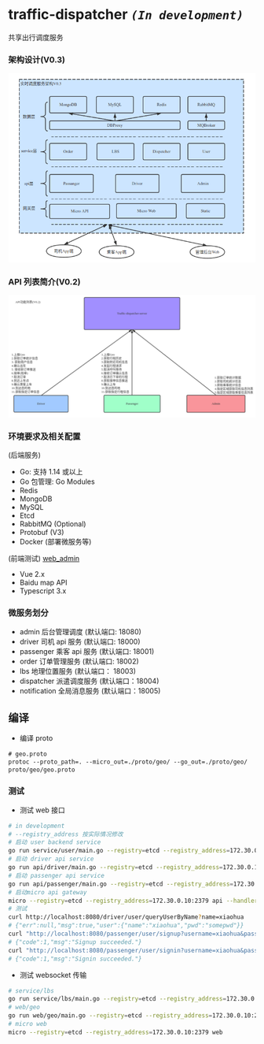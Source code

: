 # traffic-dispatcher _`(In development)`_

共享出行调度服务

### 架构设计(V0.3)

![archi_0.3.png](https://raw.githubusercontent.com/moxiaomomo/traffic-dispatcher/master/doc/archi/archi_0.3.png)

### API 列表简介(V0.2)

![api-design_0.2.png](https://raw.githubusercontent.com/moxiaomomo/traffic-dispatcher/master/doc/archi/api-design_0.2.png)

### 环境要求及相关配置

(后端服务)

- Go: 支持 1.14 或以上
- Go 包管理: Go Modules
- Redis
- MongoDB
- MySQL
- Etcd
- RabbitMQ (Optional)
- Protobuf (V3)
- Docker (部署微服务等)

(前端测试) [web_admin](https://github.com/moxiaomomo/traffic-dispatcher-admin)

- Vue 2.x
- Baidu map API
- Typescript 3.x

### 微服务划分

- admin 后台管理调度 (默认端口: 18080)
- driver 司机 api 服务 (默认端口: 18000)
- passenger 乘客 api 服务 (默认端口: 18001)
- order 订单管理服务 (默认端口: 18002)
- lbs 地理位置服务 (默认端口： 18003)
- dispatcher 派遣调度服务 (默认端口：18004)
- notification 全局消息服务 (默认端口：18005)

## 编译

- 编译 proto

```shell
# geo.proto
protoc --proto_path=. --micro_out=./proto/geo/ --go_out=./proto/geo/ proto/geo/geo.proto
```

### 测试

- 测试 web 接口

```bash
# in development
# --registry_address 按实际情况修改
# 启动 user backend service
go run service/user/main.go --registry=etcd --registry_address=172.30.0.10:2379
# 启动 driver api service
go run api/driver/main.go --registry=etcd --registry_address=172.30.0.10:2379
# 启动 passenger api service
go run api/passenger/main.go --registry=etcd --registry_address=172.30.0.10:2379
# 启动micro api gateway
micro --registry=etcd --registry_address=172.30.0.10:2379 api --handler=api
# 测试
curl http://localhost:8080/driver/user/queryUserByName?name=xiaohua
# {"err":null,"msg":true,"user":{"name":"xiaohua","pwd":"somepwd"}}
curl "http://localhost:8080/passenger/user/signup?username=xiaohua&password=xxyyzz"
# {"code":1,"msg":"Signup succeeded."}
curl "http://localhost:8080/passenger/user/signin?username=xiaohua&password=xxyyzz"
# {"code":1,"msg":"Signin succeeded."}
```

- 测试 websocket 传输

```bash
# service/lbs
go run service/lbs/main.go --registry=etcd --registry_address=172.30.0.10:2379
# web/geo
go run web/geo/main.go --registry=etcd --registry_address=172.30.0.10:2379
# micro web
micro --registry=etcd --registry_address=172.30.0.10:2379 web
```
